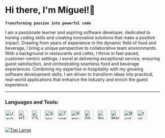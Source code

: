 # Hi there, I'm Miguel!👋 

**`Transforming passion into powerful code`**

I am a passionate learner and aspiring software developer, dedicated to honing coding skills and creating innovative solutions that make a positive impact. Drawing from years of experience in the dynamic field of food and beverage, I bring a unique perspective to collaborative team environments. With a background in restaurants and cafes, I thrive in fast-paced, customer-centric settings. I excel at delivering exceptional service, ensuring guest satisfaction, and orchestrating seamless food and beverage experiences. Combining my expertise in hospitality with my growing software development skills, I am driven to transform ideas into practical, real-world applications that enhance the industry and enrich the guest experience.

---

### Languages and Tools:

<img align="left" alt="JavaScript" width="30px" style="padding-right:10px;" src="https://cdn.jsdelivr.net/gh/devicons/devicon/icons/javascript/javascript-plain.svg" />
<img align="left" alt="HTML" width="30px" style="padding-right:10px;" src="https://cdn.jsdelivr.net/gh/devicons/devicon/icons/html5/html5-plain.svg" />
<img align="left" alt="CSS" width="30px" style="padding-right:10px;" src="https://cdn.jsdelivr.net/gh/devicons/devicon/icons/css3/css3-plain.svg" />
<img align="left" alt="Sass" width="30px" style="padding-right:10px;" src="https://cdn.jsdelivr.net/gh/devicons/devicon/icons/sass/sass-original.svg" />
<img align="left" alt="TypeScript" width="30px" style="padding-right:10px;" src="https://cdn.jsdelivr.net/gh/devicons/devicon/icons/typescript/typescript-plain.svg" />
<img align="left" alt="React" width="30px" style="padding-right:10px;" src="https://cdn.jsdelivr.net/gh/devicons/devicon/icons/react/react-original.svg" />
<img align="left" alt="Git" width="30px" style="padding-right:10px;" src="https://cdn.jsdelivr.net/gh/devicons/devicon/icons/git/git-original.svg" />
<img align="left" alt="NodeJS" width="30px" style="padding-right:10px;" src="https://cdn.jsdelivr.net/gh/devicons/devicon/icons/nodejs/nodejs-original.svg" />
<img align="left" alt="MaterialUi" width="30px" style="padding-right:10px;" src="https://cdn.jsdelivr.net/gh/devicons/devicon/icons/materialui/materialui-original.svg" />  
<img align="left" alt="Boot strap" width="30px" style="padding-right:10px;" src="https://cdn.jsdelivr.net/gh/devicons/devicon/icons/bootstrap/bootstrap-original-wordmark.svg" />  
<img align="left" alt="tailwind css" width="30px" style="padding-right:10px;" src="https://cdn.jsdelivr.net/gh/devicons/devicon/icons/tailwindcss/tailwindcss-original-wordmark.svg" />       
<br />
          
#

[![Top Langs](https://github-readme-stats.vercel.app/api/top-langs/?username=mig-gonz&layout=donut)](https://github.com/anuraghazra/github-readme-stats)
